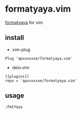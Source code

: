# formatyaya.vim
[formatyaya](https://github.com/apxxxxxxe/formatyaya) for vim

## install
- vim-plug
```
Plug 'apxxxxxxe/formatyaya.vim'
```
- dein.vim
```
[[plugins]]
repo = 'apxxxxxxe/formatyaya.vim'
```

## usage
```:FmtYaya```
